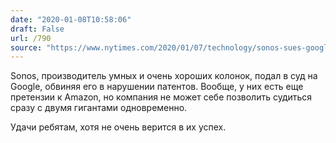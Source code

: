 ```yaml
---
date: "2020-01-08T10:58:06"
draft: False
url: /790
source: "https://www.nytimes.com/2020/01/07/technology/sonos-sues-google.html"
---
```


Sonos, производитель умных и очень хороших колонок, подал в суд на Google, обвиняя его в нарушении патентов. Вообще, у них есть еще претензии к Amazon, но компания не может себе позволить судиться сразу с двумя гигантами одновременно.

Удачи ребятам, хотя не очень верится в их успех.

